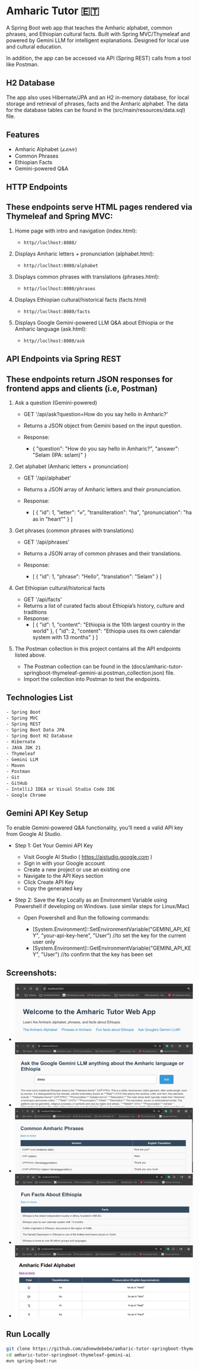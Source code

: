 # Amharic Tutor 🇪🇹

A Spring Boot web app that teaches the Amharic alphabet, common phrases, and Ethiopian cultural facts. 
Built with Spring MVC/Thymeleaf and powered by Gemini LLM for intelligent explanations. Designed for local use and cultural education.

In addition, the app can be accessed via API (Spring REST) calls from a tool like Postman.

## H2 Database
The app also uses Hibernate/JPA and an H2 in-memory database, for local storage and retrieval of phrases, facts and the Amharic alphabet. 
The data for the database tables can be found in the (src/main/resources/data.sql) file.

## Features
- Amharic Alphabet (ፊደላት)
- Common Phrases
- Ethiopian Facts
- Gemini-powered Q&A


## HTTP Endpoints 
## These endpoints serve HTML pages rendered via Thymeleaf and Spring MVC:

1) Home page with intro and navigation (index.html):
   - `http//loclhost:8080/` 

2) Displays Amharic letters + pronunciation (alphabet.html):
   - `http//loclhost:8080/alphabet` 

3) Displays common phrases with translations (phrases.html):
   - `http//loclhost:8080/phrases`

4) Displays Ethiopian cultural/historical facts (facts.html)
   - `http//loclhost:8080/facts`

5) Displays Google Gemini-powered LLM Q&A about Ethiopia or the Amharic language (ask.html):
   - `http//loclhost:8080/ask`

## API Endpoints via Spring REST
## These endpoints return JSON responses for frontend apps and clients (i.e, Postman)

1) Ask a question (Gemini-powered)

   - GET '/api/ask?question=How do you say hello in Amharic?'
   - Returns a JSON object from Gemini based on the input question.

   - Response:
     - {
           "question": "How do you say hello in Amharic?",
           "answer": "Selam (IPA: sɛlam)"
       }
     
2) Get alphabet (Amharic letters + pronunciation)

    - GET '/api/alphabet'
    - Returns a JSON array of Amharic letters and their pronunciation.
   
    - Response:
      - [
            {
                 "id": 1,
                 "letter": "ሀ",
                 "transliteration": "ha",
                 "pronunciation": "ha as in \"heart\""
            }
        ]

3) Get phrases (common phrases with translations)

    - GET '/api/phrases'
    - Returns a JSON array of common phrases and their translations.
   
    - Response:
      - [
            {
                 "id": 1,
                 "phrase": "Hello",
                 "translation": "Selam"
            }
        ]

4) Get Ethiopian cultural/historical facts

   - GET '/api/facts'
   - Returns a list of curated facts about Ethiopia’s history, culture and traditions
   - Response:
     - [
            {
                 "id": 1,
                 "content": "Ethiopia is the 10th largest country in the world"
            },
            {
                 "id": 2,
                 "content": "Ethiopia uses its own calendar system with 13 months"
            }
       ]

5) The Postman collection in this project contains all the API endpoints listed above.
   - The Postman collection can be found in the (docs/amharic-tutor-springboot-thymeleaf-gemini-ai.postman_collection.json) file. 
   - Import the collection into Postman to test the endpoints.

## Technologies List
    - Spring Boot
    - Spring MVC
    - Spring REST
    - Spring Boot Data JPA
    - Spring Boot H2 Database
    - Hibernate
    - JAVA JDK 21
    - Thymeleaf
    - Gemini LLM
    - Maven
    - Postman
    - Git
    - GitHub
    - IntelliJ IDEA or Visual Studio Code IDE
    - Google Chrome


## Gemini API Key Setup

To enable Gemini-powered Q&A functionality, you’ll need a valid API key from Google AI Studio.
- Step 1: Get Your Gemini API Key
  - Visit Google AI Studio ( https://aistudio.google.com )
  - Sign in with your Google account
  - Create a new project or use an existing one
  - Navigate to the API Keys section
  - Click Create API Key
  - Copy the generated key

- Step 2: Save the Key Locally as an Environment Variable using Powershell if developing on Windows. (use similar steps for Linux/Mac)
  - Open Powershell and Run the following commands:

    - [System.Environment]::SetEnvironmentVariable("GEMINI_API_KEY", "your-api-key-here", "User") //to set the key for the current user only
    - [System.Environment]::GetEnvironmentVariable("GEMINI_API_KEY", "User") //to confirm that the key has been set


##  Screenshots:
   - ![Home page](https://github.com/adnewdebebe/amharic-tutor-springboot-thymeleaf-gemini-ai/blob/master/docs/screenshots/home.png)
   - ![Ask](https://github.com/adnewdebebe/amharic-tutor-springboot-thymeleaf-gemini-ai/blob/master/docs/screenshots/ask.png)
   - ![Phrases](https://github.com/adnewdebebe/amharic-tutor-springboot-thymeleaf-gemini-ai/blob/master/docs/screenshots/phrases.png)
   - ![Facts](https://github.com/adnewdebebe/amharic-tutor-springboot-thymeleaf-gemini-ai/blob/master/docs/screenshots/facts.png)
   - ![Alphabet](https://github.com/adnewdebebe/amharic-tutor-springboot-thymeleaf-gemini-ai/blob/master/docs/screenshots/alphabet.png)



## Run Locally

```bash
git clone https://github.com/adnewdebebe/amharic-tutor-springboot-thymeleaf-gemini-ai.git
cd amharic-tutor-springboot-thymeleaf-gemini-ai
mvn spring-boot:run




